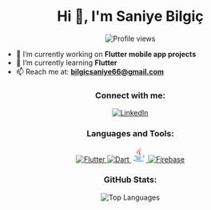 <h1 align="center">Hi 👋, I'm Saniye Bilgiç</h1>

<p align="center">
  <img src="https://komarev.com/ghpvc/?username=1bilgisiz&label=Profile%20views&color=blue&style=flat-square" alt="Profile views" />
</p>

- 🔭 I’m currently working on **Flutter mobile app projects**
- 🌱 I’m currently learning **Flutter**
- 📫 Reach me at: **bilgicsaniye66@gmail.com**

<h3 align="center">Connect with me:</h3>
<p align="center">
  <a href="https://linkedin.com/in/saniye-bilgiç-b387411a1" target="_blank">
    <img src="https://raw.githubusercontent.com/rahuldkjain/github-profile-readme-generator/master/src/images/icons/Social/linked-in-alt.svg" alt="LinkedIn" height="30" width="30" />
  </a>
</p>

<h3 align="center">Languages and Tools:</h3>
<p align="center">
  <a href="https://flutter.dev/" target="_blank">
    <img src="https://www.vectorlogo.zone/logos/flutterio/flutterio-icon.svg" alt="Flutter" width="30" height="30"/>
  </a>
  <a href="https://dart.dev/" target="_blank">
    <img src="https://www.vectorlogo.zone/logos/dartlang/dartlang-icon.svg" alt="Dart" width="30" height="30"/>
  </a>
  <a href="https://www.java.com" target="_blank">
    <img src="https://raw.githubusercontent.com/devicons/devicon/master/icons/java/java-original.svg" alt="Java" width="30" height="30"/>
  </a>
  <a href="https://firebase.google.com/" target="_blank">
    <img src="https://www.vectorlogo.zone/logos/firebase/firebase-icon.svg" alt="Firebase" width="30" height="30"/>
  </a>
</p>

<h3 align="center">GitHub Stats:</h3>
<p align="center">
  <img src="https://github-readme-stats.vercel.app/api/top-langs/?username=1bilgisiz&layout=compact&theme=default" alt="Top Languages" />
</p>
